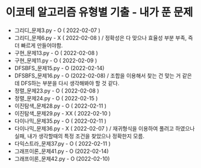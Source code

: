 # 이코테 알고리즘 유형별 기출 - 내가 푼 문제
- 그리디_문제3.py - O ( 2022-02-07 )  
- 그리디_문제6.py - X ( 2022-02-08 ) / 정확성은 다 맞으나 효율성 부분 부족, 즉 더 빠르게 만들어야함.  
- 구현_문제13.py - O ( 2022-02-08 )
- 구현_문제11.py - O ( 2022-02-09 )
- DFSBFS_문제15.py - O (2022-02-14)
- DFSBFS_문제16.py - O (2022-02-08) / 조합을 이용해서 찾는 건 맞는 거 같은데 DFS하는 부분을 다시 생각해봐야 할 것 같다.
- 정렬_문제23.py - O ( 2022-02-08 )
- 정렬_문제24.py - O ( 2022-02-15 )
- 이진탐색_문제28.py - O ( 2022-02-11 )
- 이진탐색_문제29.py - XX ( 2022-02-10 )
- 다이나믹_문제35.py - O ( 2022-02-11 )
- 다이나믹_문제36.py - X ( 2022-02-07 ) / 재귀형식을 이용하여 풀려고 하였으나 실패, 내가 생각할때의 특정 조건을 찾았으나 정확한지 모름.
- 다익스트라_문제37.py - O ( 2022-02-11 )
- 그래프이론_문제41.py - O (2022-02-14)
- 그래프이론_문제42.py - O (2022-02-10)
